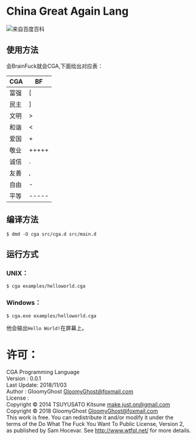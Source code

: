 # China Great Again Lang

![来自百度百科](https://gss0.bdstatic.com/-4o3dSag_xI4khGkpoWK1HF6hhy/baike/c0%3Dbaike80%2C5%2C5%2C80%2C26/sign=9c21b2d28418367ab984778f4f1ae0b1/4a36acaf2edda3cc50a9c7db03e93901203f92ff.jpg)

## 使用方法
会BrainFuck就会CGA,下面给出对应表：

|CGA           |BF                   |
|--------------|---------------------|
|     富强     |       [             |
|     民主     |       ]             |
|     文明     |       >             |
|     和谐     |       <             |
|     爱国     |       +             |
|     敬业     |       +++++         |
|     诚信     |       .             |
|     友善     |       ,             |
|     自由     |       -             |
|     平等     |       -----         |

## 编译方法
```
$ dmd -O cga src/cga.d src/main.d
```

## 运行方式

### UNIX：

```
$ cga examples/helloworld.cga
```
### Windows：
```
$ cga.exe examples/helloworld.cga
```

他会输出`Hello World!`在屏幕上。

# 许可：

  CGA Programming Language<br>
  Version    : 0.0.1<br>
  Last Update: 2018/11/03<br>
  Author     : GloomyGhost <GloomyGhost@foxmail.com><br>
  License    :<br>
    Copyright © 2014 TSUYUSATO Kitsune <make.just.on@gmail.com><br>
    Copyright © 2018 GloomyGhost <GloomyGhost@foxmail.com><br>
    This work is free. You can redistribute it and/or modify it under the<br>
    terms of the Do What The Fuck You Want To Public License, Version 2,<br>
    as published by Sam Hocevar. See http://www.wtfpl.net/ for more details.<br>
